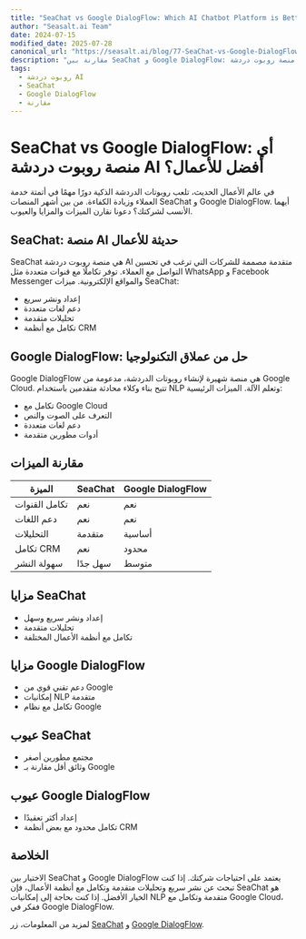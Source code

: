 ```yaml
---
title: "SeaChat vs Google DialogFlow: Which AI Chatbot Platform is Better?"
author: "Seasalt.ai Team"
date: 2024-07-15
modified_date: 2025-07-28
canonical_url: "https://seasalt.ai/blog/77-SeaChat-vs-Google-DialogFlow"
description: "مقارنة بين SeaChat و Google DialogFlow: أي منصة روبوت دردشة AI أفضل للأعمال؟"
tags:
  - روبوت دردشة AI
  - SeaChat
  - Google DialogFlow
  - مقارنة
---
```


# SeaChat vs Google DialogFlow: أي منصة روبوت دردشة AI أفضل للأعمال؟

في عالم الأعمال الحديث، تلعب روبوتات الدردشة الذكية دورًا مهمًا في أتمتة خدمة العملاء وزيادة الكفاءة. من بين أشهر المنصات SeaChat و Google DialogFlow. أيهما الأنسب لشركتك؟ دعونا نقارن الميزات والمزايا والعيوب.

## SeaChat: منصة AI حديثة للأعمال

SeaChat هي منصة روبوت دردشة AI متقدمة مصممة للشركات التي ترغب في تحسين التواصل مع العملاء. توفر تكاملًا مع قنوات متعددة مثل WhatsApp و Facebook Messenger والمواقع الإلكترونية. ميزات SeaChat:

- إعداد ونشر سريع
- دعم لغات متعددة
- تحليلات متقدمة
- تكامل مع أنظمة CRM

## Google DialogFlow: حل من عملاق التكنولوجيا

Google DialogFlow هي منصة شهيرة لإنشاء روبوتات الدردشة، مدعومة من Google Cloud. تتيح بناء وكلاء محادثة متقدمين باستخدام NLP وتعلم الآلة. الميزات الرئيسية:

- تكامل مع Google Cloud
- التعرف على الصوت والنص
- دعم لغات متعددة
- أدوات مطورين متقدمة

## مقارنة الميزات

| الميزة                | SeaChat         | Google DialogFlow |
|----------------------|-----------------|-------------------|
| تكامل القنوات         | نعم             | نعم               |
| دعم اللغات            | نعم             | نعم               |
| التحليلات             | متقدمة          | أساسية            |
| تكامل CRM             | نعم             | محدود             |
| سهولة النشر           | سهل جدًا        | متوسط             |

## مزايا SeaChat

- إعداد ونشر سريع وسهل
- تحليلات متقدمة
- تكامل مع أنظمة الأعمال المختلفة

## مزايا Google DialogFlow

- دعم تقني قوي من Google
- إمكانيات NLP متقدمة
- تكامل مع نظام Google

## عيوب SeaChat

- مجتمع مطورين أصغر
- وثائق أقل مقارنة بـ Google

## عيوب Google DialogFlow

- إعداد أكثر تعقيدًا
- تكامل محدود مع بعض أنظمة CRM

## الخلاصة

الاختيار بين SeaChat و Google DialogFlow يعتمد على احتياجات شركتك. إذا كنت تبحث عن نشر سريع وتحليلات متقدمة وتكامل مع أنظمة الأعمال، فإن SeaChat هو الخيار الأفضل. إذا كنت بحاجة إلى إمكانيات NLP متقدمة وتكامل مع Google Cloud، ففكر في Google DialogFlow.

لمزيد من المعلومات، زر [SeaChat](https://seasalt.ai/seachat) و [Google DialogFlow](https://cloud.google.com/dialogflow).

